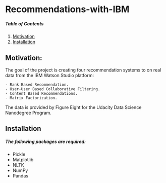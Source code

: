 # Recommendations-with-IBM

##### Table of Contents 
1. [Motivation](#motivation)  
2. [Installation](#installation)  


## Motivation: <a name="motivation"/>

The goal of the project is creating four recommendation systems to on real data from the IBM Watson Studio platform:

    - Rank Based Recommendation.
    - User-User Based Collaborative Filtering.
    - Content Based Recommendations.
    - Matrix Factorization.

The data is provided by Figure Eight for the Udacity Data Science Nanodegree Program.

## Installation <a name="installation"/>
##### The following packages are required:
- Pickle
- Matplotlib
- NLTK
- NumPy
- Pandas
